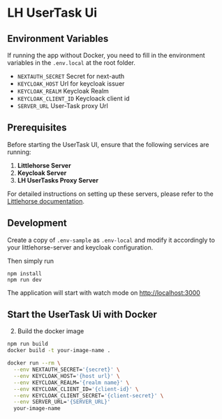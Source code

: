 # LH UserTask Ui

## Environment Variables

If running the app without Docker, you need to fill in the environment variables in the `.env.local` at the root folder.

- `NEXTAUTH_SECRET` Secret for next-auth
- `KEYCLOAK_HOST` Url for keycloak issuer
- `KEYCLOAK_REALM` Keycloak Realm
- `KEYCLOAK_CLIENT_ID` Keycloack client id
- `SERVER_URL` User-Task proxy Url

## Prerequisites

Before starting the UserTask UI, ensure that the following services are running:

1. **Littlehorse Server**
2. **Keycloak Server**
3. **LH UserTasks Proxy Server**

For detailed instructions on setting up these servers, please refer to the [Littlehorse documentation](https://github.com/littlehorse-enterprises/lh-user-tasks-api/blob/main/README.md).


## Development

Create a copy of `.env-sample` as `.env-local` and modify it accordingly to your littlehorse-server and keycloak configuration.

Then simply run

```shell
npm install
npm run dev
```

The application will start with watch mode on [http://localhost:3000](http://localhost:3000)

## Start the UserTask Ui with Docker

2. Build the docker image

```sh
npm run build
docker build -t your-image-name .
```

```bash
docker run --rm \
  --env NEXTAUTH_SECRET='{secret}' \
  --env KEYCLOAK_HOST='{host url}' \
  --env KEYCLOAK_REALM='{realm name}' \
  --env KEYCLOAK_CLIENT_ID='{client-id}' \
  --env KEYCLOAK_CLIENT_SECRET='{client-secret}' \
  --env SERVER_URL='{SERVER_URL}'
  your-image-name
```
